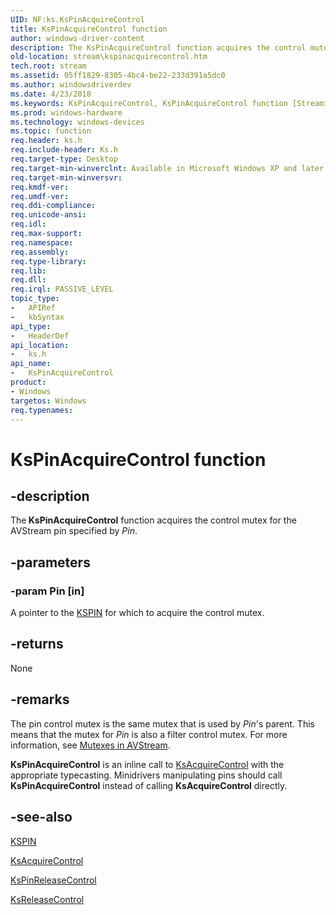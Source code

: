 ```yaml
---
UID: NF:ks.KsPinAcquireControl
title: KsPinAcquireControl function
author: windows-driver-content
description: The KsPinAcquireControl function acquires the control mutex for the AVStream pin specified by Pin.
old-location: stream\kspinacquirecontrol.htm
tech.root: stream
ms.assetid: 05ff1829-8305-4bc4-be22-233d391a5dc0
ms.author: windowsdriverdev
ms.date: 4/23/2018
ms.keywords: KsPinAcquireControl, KsPinAcquireControl function [Streaming Media Devices], avfunc_fd5d1466-6403-42cf-aab7-d044014c4abf.xml, ks/KsPinAcquireControl, stream.kspinacquirecontrol
ms.prod: windows-hardware
ms.technology: windows-devices
ms.topic: function
req.header: ks.h
req.include-header: Ks.h
req.target-type: Desktop
req.target-min-winverclnt: Available in Microsoft Windows XP and later operating systems and DirectX 8.0 and later DirectX versions.
req.target-min-winversvr: 
req.kmdf-ver: 
req.umdf-ver: 
req.ddi-compliance: 
req.unicode-ansi: 
req.idl: 
req.max-support: 
req.namespace: 
req.assembly: 
req.type-library: 
req.lib: 
req.dll: 
req.irql: PASSIVE_LEVEL
topic_type:
-	APIRef
-	kbSyntax
api_type:
-	HeaderDef
api_location:
-	ks.h
api_name:
-	KsPinAcquireControl
product:
- Windows
targetos: Windows
req.typenames: 
---
```


# KsPinAcquireControl function


## -description


The<b> KsPinAcquireControl</b> function acquires the control mutex for the AVStream pin specified by <i>Pin</i>.


## -parameters




### -param Pin [in]

A pointer to the <a href="https://msdn.microsoft.com/library/windows/hardware/ff563483">KSPIN</a> for which to acquire the control mutex.


## -returns



None




## -remarks



The pin control mutex is the same mutex that is used by <i>Pin</i>'s parent. This means that the mutex for <i>Pin</i> is also a filter control mutex. For more information, see <a href="https://msdn.microsoft.com/011edaaa-7449-41c3-8cfb-0d319901af8b">Mutexes in AVStream</a>.

<b>KsPinAcquireControl</b> is an inline call to <a href="https://msdn.microsoft.com/library/windows/hardware/ff560908">KsAcquireControl</a> with the appropriate typecasting. Minidrivers manipulating pins should call <b>KsPinAcquireControl</b> instead of calling <b>KsAcquireControl</b> directly.




## -see-also




<a href="https://msdn.microsoft.com/library/windows/hardware/ff563483">KSPIN</a>



<a href="https://msdn.microsoft.com/library/windows/hardware/ff560908">KsAcquireControl</a>



<a href="https://msdn.microsoft.com/library/windows/hardware/ff563526">KsPinReleaseControl</a>



<a href="https://msdn.microsoft.com/library/windows/hardware/ff566780">KsReleaseControl</a>
 

 

